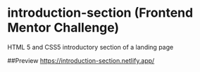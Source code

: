 # introduction-section (Frontend Mentor Challenge)
HTML 5 and CSS5 introductory section of a landing page

##Preview
https://introduction-section.netlify.app/
